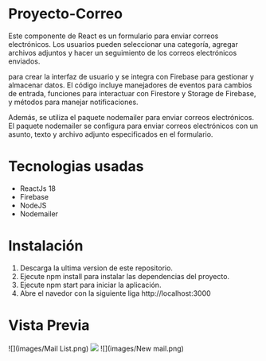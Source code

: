 # Proyecto-Correo
Este componente de React es un formulario para enviar correos electrónicos. Los usuarios pueden seleccionar una categoría, agregar archivos adjuntos y hacer un seguimiento de los correos electrónicos enviados.

para crear la interfaz de usuario y se integra con Firebase para gestionar y almacenar datos. El código incluye manejadores de eventos para cambios de entrada, funciones para interactuar con Firestore y Storage de Firebase, y métodos para manejar notificaciones.

Además, se utiliza el paquete nodemailer para enviar correos electrónicos. El paquete nodemailer se configura para enviar correos electrónicos con un asunto, texto y archivo adjunto especificados en el formulario.

# Tecnologias usadas
* ReactJs 18
* Firebase
* NodeJS
* Nodemailer 


# Instalación
1. Descarga la ultima version de este repositorio.
2. Ejecute npm install para instalar las dependencias del proyecto. 
3. Ejecute npm start para iniciar la aplicación.
4. Abre el navedor con la siguiente liga http://localhost:3000

# Vista Previa
![](images/Mail List.png)
![](images/Desuscribed.png)
![](images/New mail.png)
